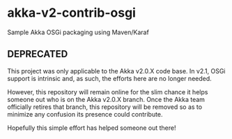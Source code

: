 akka-v2-contrib-osgi
====================

Sample Akka OSGi packaging using Maven/Karaf

DEPRECATED
----------

This project was only applicable to the Akka v2.0.X code base.  In v2.1, OSGi
support is intrinsic and, as such, the efforts here are no longer needed.

However, this repository will remain online for the slim chance it helps
someone out who is on the Akka v2.0.X branch.  Once the Akka team officially
retires that branch, this repository will be removed so as to minimize any
confusion its presence could contribute.

Hopefully this simple effort has helped someone out there!


